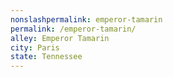 ```yaml
---
﻿nonslashpermalink: emperor-tamarin
permalink: /emperor-tamarin/
alley: Emperor Tamarin
city: Paris
state: Tennessee
---
```

